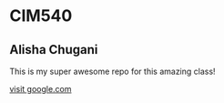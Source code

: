 # CIM540

## Alisha Chugani

This is my super awesome repo for this amazing class!

[visit google.com](http://www.google.com)
